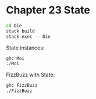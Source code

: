 # Chapter 23 State

```sh
cd Die
stack build
stack exec -- Die
```

State instances:

```sh
ghc Moi
./Moi
```

FizzBuzz with State:

```sh
ghc FizzBuzz
./FizzBuzz
```
